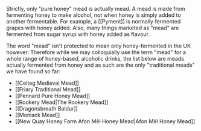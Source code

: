 Strictly, only "pure honey" mead is actually mead. A mead is made from fermenting honey to make alcohol, not when honey is simply added to another fermentable. For example, a [[Pyment]] is normally fermented grapes with honey added. Also, many things marketed as "mead" are fermented from sugar syrup with honey added as flavour.

The word "mead" isn't protected to mean only honey-fermented in the UK however. Therefore while we may colloquially use the term "mead" for a whole range of honey-based, alcoholic drinks, the list below are meads actually fermented from honey and as such are the only "traditional meads" we have found so far:

- [[Celteg Medieval Mead]]
- [[Friary Traditional Mead]]
- [[Pennard Pure Honey Mead]]
- [[Rookery Mead|The Rookery Mead]]
- [[Dragonsbreath Baldur]]
- [[Moniack Mead]]
- [[New Quay Honey Farm Afon Mêl Honey Mead|Afon Mêl Honey Mead]]

